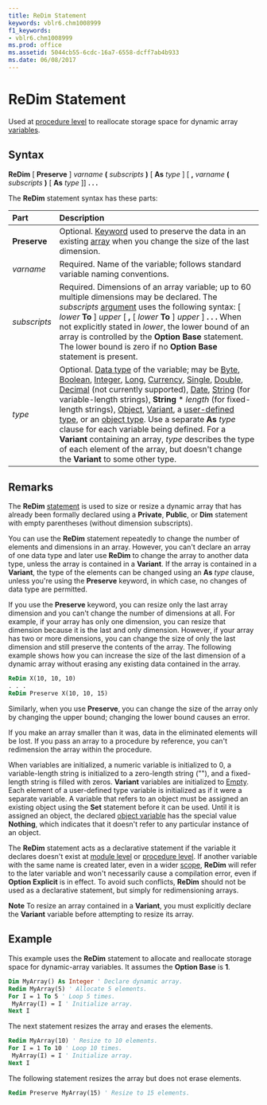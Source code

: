 ```yaml
---
title: ReDim Statement
keywords: vblr6.chm1008999
f1_keywords:
- vblr6.chm1008999
ms.prod: office
ms.assetid: 5044cb55-6cdc-16a7-6558-dcff7ab4b933
ms.date: 06/08/2017
---
```


# ReDim Statement

Used at [procedure level](vbe-glossary.md) to reallocate storage space for dynamic array [variables](vbe-glossary.md).

## Syntax
 
**ReDim** [ **Preserve** ] _varname_ **(** _subscripts_ **)** [ **As** _type_ ] [ **,** _varname_ **(** _subscripts_ **)** [ **As** _type_ ]] **. . .**

The **ReDim** statement syntax has these parts:

|**Part**|**Description**|
|:-----|:-----|
|**Preserve**|Optional. [Keyword](vbe-glossary.md) used to preserve the data in an existing [array](vbe-glossary.md) when you change the size of the last dimension.|
|_varname_|Required. Name of the variable; follows standard variable naming conventions.|
|_subscripts_|Required. Dimensions of an array variable; up to 60 multiple dimensions may be declared. The _subscripts_ [argument](vbe-glossary.md) uses the following syntax: [ _lower_ **To** ] _upper_ [ **,** [ _lower_ **To** ] _upper_ ] **. . .** When not explicitly stated in _lower_, the lower bound of an array is controlled by the **Option** **Base** statement. The lower bound is zero if no **Option** **Base** statement is present.|
|_type_|Optional. [Data type](vbe-glossary.md) of the variable; may be [Byte](vbe-glossary.md), [Boolean](vbe-glossary.md), [Integer](vbe-glossary.md), [Long](vbe-glossary.md), [Currency](vbe-glossary.md), [Single](vbe-glossary.md), [Double](vbe-glossary.md), [Decimal](vbe-glossary.md) (not currently supported), [Date](vbe-glossary.md), [String](vbe-glossary.md) (for variable-length strings), **String** * _length_ (for fixed-length strings), [Object](vbe-glossary.md), [Variant](vbe-glossary.md), a [user-defined type](vbe-glossary.md), or an [object type](vbe-glossary.md). Use a separate **As** _type_ clause for each variable being defined. For a **Variant** containing an array, _type_ describes the type of each element of the array, but doesn't change the **Variant** to some other type.|

## Remarks

The **ReDim** [statement](vbe-glossary.md) is used to size or resize a dynamic array that has already been formally declared using a **Private**, **Public**, or **Dim** statement with empty parentheses (without dimension subscripts).

You can use the **ReDim** statement repeatedly to change the number of elements and dimensions in an array. However, you can't declare an array of one data type and later use **ReDim** to change the array to another data type, unless the array is contained in a **Variant**. If the array is contained in a **Variant**, the type of the elements can be changed using an **As** _type_ clause, unless you're using the **Preserve** keyword, in which case, no changes of data type are permitted.

If you use the **Preserve** keyword, you can resize only the last array dimension and you can't change the number of dimensions at all. For example, if your array has only one dimension, you can resize that dimension because it is the last and only dimension. However, if your array has two or more dimensions, you can change the size of only the last dimension and still preserve the contents of the array. The following example shows how you can increase the size of the last dimension of a dynamic array without erasing any existing data contained in the array.

```vb
ReDim X(10, 10, 10) 
. . . 
ReDim Preserve X(10, 10, 15) 
```

Similarly, when you use **Preserve**, you can change the size of the array only by changing the upper bound; changing the lower bound causes an error.

If you make an array smaller than it was, data in the eliminated elements will be lost. If you pass an array to a procedure by reference, you can't redimension the array within the procedure.

When variables are initialized, a numeric variable is initialized to 0, a variable-length string is initialized to a zero-length string (""), and a fixed-length string is filled with zeros. **Variant** variables are initialized to [Empty](vbe-glossary.md). Each element of a user-defined type variable is initialized as if it were a separate variable. A variable that refers to an object must be assigned an existing object using the **Set** statement before it can be used. Until it is assigned an object, the declared [object variable](vbe-glossary.md) has the special value **Nothing**, which indicates that it doesn't refer to any particular instance of an object.

The **ReDim** statement acts as a declarative statement if the variable it declares doesn't exist at [module level](vbe-glossary.md) or [procedure level](vbe-glossary.md). If another variable with the same name is created later, even in a wider [scope](vbe-glossary.md), **ReDim** will refer to the later variable and won't necessarily cause a compilation error, even if **Option Explicit** is in effect. To avoid such conflicts, **ReDim** should not be used as a declarative statement, but simply for redimensioning arrays.
 
**Note** To resize an array contained in a **Variant**, you must explicitly declare the **Variant** variable before attempting to resize its array.

## Example

This example uses the **ReDim** statement to allocate and reallocate storage space for dynamic-array variables. It assumes the **Option Base** is **1**.

```vb
Dim MyArray() As Integer ' Declare dynamic array. 
Redim MyArray(5) ' Allocate 5 elements. 
For I = 1 To 5 ' Loop 5 times. 
 MyArray(I) = I ' Initialize array. 
Next I 
```

The next statement resizes the array and erases the elements.

```vb
Redim MyArray(10) ' Resize to 10 elements. 
For I = 1 To 10 ' Loop 10 times. 
 MyArray(I) = I ' Initialize array. 
Next I 
```

The following statement resizes the array but does not erase elements.

```vb
Redim Preserve MyArray(15) ' Resize to 15 elements. 
```
